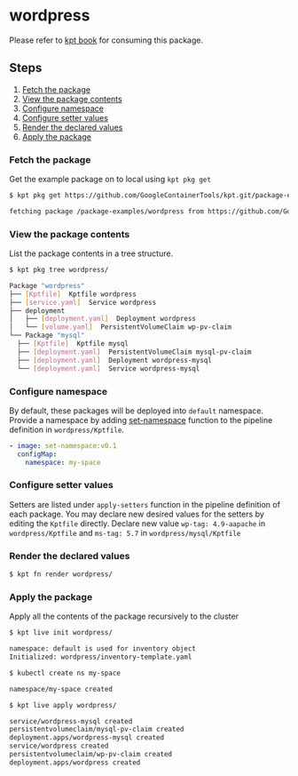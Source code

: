# wordpress

Please refer to [kpt book] for consuming this package.

## Steps

1. [Fetch the package](#fetch-the-package)
2. [View the package contents](#view-the-package-contents)
3. [Configure namespace](#configure-namespace)
4. [Configure setter values](#configure-setter-values)
5. [Render the declared values](#render-the-declared-values)
6. [Apply the package](#apply-the-package)

### Fetch the package

Get the example package on to local using `kpt pkg get`

```sh
$ kpt pkg get https://github.com/GoogleContainerTools/kpt.git/package-examples/wordpress

fetching package /package-examples/wordpress from https://github.com/GoogleContainerTools/kpt to wordpress
```

### View the package contents

List the package contents in a tree structure.

```sh
$ kpt pkg tree wordpress/

Package "wordpress"
├── [Kptfile]  Kptfile wordpress
├── [service.yaml]  Service wordpress
├── deployment
│   ├── [deployment.yaml]  Deployment wordpress
│   └── [volume.yaml]  PersistentVolumeClaim wp-pv-claim
└── Package "mysql"
  ├── [Kptfile]  Kptfile mysql
  ├── [deployment.yaml]  PersistentVolumeClaim mysql-pv-claim
  ├── [deployment.yaml]  Deployment wordpress-mysql
  └── [deployment.yaml]  Service wordpress-mysql
```

### Configure namespace

By default, these packages will be deployed into `default` namespace. Provide a
namespace by adding [set-namespace] function to the pipeline definition in
`wordpress/Kptfile`.

```yaml
- image: set-namespace:v0.1
  configMap:
    namespace: my-space
```

### Configure setter values

Setters are listed under `apply-setters` function in the pipeline definition of
each package. You may declare new desired values for the setters by editing the
`Kptfile` directly. Declare new value `wp-tag: 4.9-aapache` in
`wordpress/Kptfile` and `ms-tag: 5.7` in `wordpress/mysql/Kptfile`

### Render the declared values

```sh
$ kpt fn render wordpress/
```

### Apply the package

Apply all the contents of the package recursively to the cluster

```sh
$ kpt live init wordpress/

namespace: default is used for inventory object
Initialized: wordpress/inventory-template.yaml
```

```sh
$ kubectl create ns my-space

namespace/my-space created
```

```sh
$ kpt live apply wordpress/

service/wordpress-mysql created
persistentvolumeclaim/mysql-pv-claim created
deployment.apps/wordpress-mysql created
service/wordpress created
persistentvolumeclaim/wp-pv-claim created
deployment.apps/wordpress created
```

[set-namespace]:
  https://github.com/GoogleContainerTools/kpt-functions-catalog/tree/master/functions/go/set-namespace
[kpt book]: https://kpt.dev/book/03-packages/01-getting-a-package
